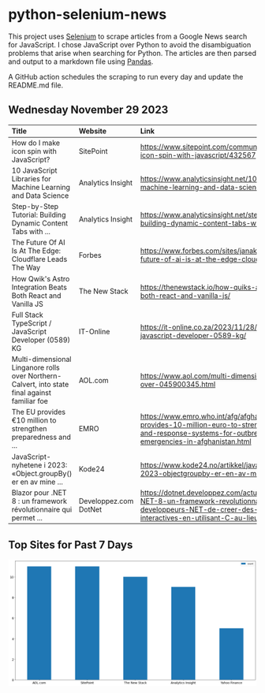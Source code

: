 # python-selenium-news

This project uses [Selenium](https://www.seleniumhq.org/) to scrape articles from a Google News search for JavaScript.
I chose JavaScript over Python to avoid the disambiguation problems that arise when searching for Python.
The articles are then parsed and output to a markdown file using [Pandas](https://pandas.pydata.org/).

A GitHub action schedules the scraping to run every day and update the README.md file.

## Wednesday November 29 2023


| Title                                                                                          | Website               | Link                                                                                                                                                                                                      |
|:-----------------------------------------------------------------------------------------------|:----------------------|:----------------------------------------------------------------------------------------------------------------------------------------------------------------------------------------------------------|
| How do I make icon spin with JavaScript?                                                       | SitePoint             | https://www.sitepoint.com/community/t/how-do-i-make-icon-spin-with-javascript/432567                                                                                                                      |
| 10 JavaScript Libraries for Machine Learning and Data Science                                  | Analytics Insight     | https://www.analyticsinsight.net/10-javascript-libraries-for-machine-learning-and-data-science/                                                                                                           |
| Step-by-Step Tutorial: Building Dynamic Content Tabs with ...                                  | Analytics Insight     | https://www.analyticsinsight.net/step-by-step-tutorial-building-dynamic-content-tabs-with-javascript/                                                                                                     |
| The Future Of AI Is At The Edge: Cloudflare Leads The Way                                      | Forbes                | https://www.forbes.com/sites/janakirammsv/2023/11/25/the-future-of-ai-is-at-the-edge-cloudflare-leads-the-way/                                                                                            |
| How Qwik's Astro Integration Beats Both React and Vanilla JS                                   | The New Stack         | https://thenewstack.io/how-quiks-astro-integration-beats-both-react-and-vanilla-js/                                                                                                                       |
| Full Stack TypeScript / JavaScript Developer (0589) KG                                         | IT-Online             | https://it-online.co.za/2023/11/28/full-stack-typescript-javascript-developer-0589-kg/                                                                                                                    |
| Multi-dimensional Linganore rolls over Northern-Calvert, into state final against familiar foe | AOL.com               | https://www.aol.com/multi-dimensional-linganore-rolls-over-045900345.html                                                                                                                                 |
| The EU provides €10 million to strengthen preparedness and ...                                 | EMRO                  | https://www.emro.who.int/afg/afghanistan-news/the-eu-provides-10-million-euro-to-strengthen-preparedness-and-response-systems-for-outbreaks-and-health-emergencies-in-afghanistan.html                    |
| JavaScript-nyhetene i 2023: «Object.groupBy() er en av mine ...                                | Kode24                | https://www.kode24.no/artikkel/javascript-nyhetene-i-2023-objectgroupby-er-en-av-mine-favoritter/80592429                                                                                                 |
| Blazor pour .NET 8 : un framework révolutionnaire qui permet ...                               | Developpez.com DotNet | https://dotnet.developpez.com/actu/351062/Blazor-pour-NET-8-un-framework-revolutionnaire-qui-permet-aux-developpeurs-NET-de-creer-des-applications-web-interactives-en-utilisant-C-au-lieu-de-JavaScript/ |
## Top Sites for Past 7 Days

![Graph of Top Sites](https://raw.githubusercontent.com/dan-mba/python-selenium-news/main/last-week.png)
